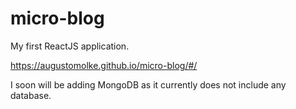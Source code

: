 # micro-blog

My first ReactJS application.

https://augustomolke.github.io/micro-blog/#/


I soon will be adding MongoDB as it currently does not include any database.
